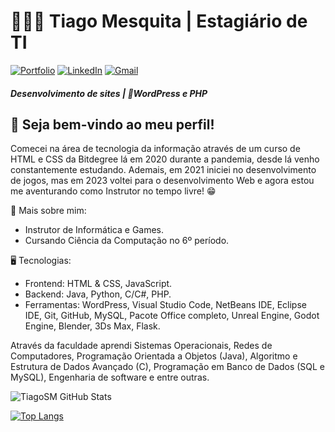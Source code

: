 # 🧑🏻‍💻 Tiago Mesquita | Estagiário de TI

[![Portfolio](https://img.shields.io/badge/Portfolio-%23000000.svg?style=for-the-badge&logo=firefox&logoColor=#FF7139)](https://devtiagomesquita.wuaze.com/)
[![LinkedIn](https://img.shields.io/badge/LinkedIn-0077B5?style=for-the-badge&logo=linkedin&logoColor=white)](https://www.linkedin.com/in/tiago-santos-mesquita/)
[![Gmail](https://img.shields.io/badge/Gmail-D14836?style=for-the-badge&logo=gmail&logoColor=white)](mailto:tiagomesquitaweb@gmail.com)

##### **Desenvolvimento de sites | 🐘WordPress e PHP**


## 🤩 Seja bem-vindo ao meu perfil!
Comecei na área de tecnologia da informação através de um curso de HTML e CSS da Bitdegree lá em 2020 durante a pandemia, desde lá venho constantemente estudando. Ademais, em 2021 iniciei no desenvolvimento de jogos, mas em 2023 voltei para o desenvolvimento Web e agora estou me aventurando como Instrutor no tempo livre! 😁


📖 Mais sobre mim:
- Instrutor de Informática e Games.
- Cursando Ciência da Computação no 6º período.


🖥️ Tecnologias:
- Frontend: HTML & CSS, JavaScript.
- Backend: Java, Python, C/C#, PHP.
- Ferramentas: WordPress, Visual Studio Code, NetBeans IDE, Eclipse IDE, Git, GitHub, MySQL, Pacote Office completo, Unreal Engine, Godot Engine, Blender, 3Ds Max, Flask.


Através da faculdade aprendi Sistemas Operacionais, Redes de Computadores, Programação Orientada a Objetos (Java), Algoritmo e Estrutura de Dados Avançado (C), Programação em Banco de Dados (SQL e MySQL), Engenharia de software e entre outras.




![TiagoSM GitHub Stats](https://github-readme-stats.vercel.app/api?username=TiagoSM&show_icons=true&theme=tokyonight&include_all_commits=true&count_private=true)

[![Top Langs](https://github-readme-stats.vercel.app/api/top-langs/?username=TiagoSM)](https://github.com/anuraghazra/github-readme-stats)
